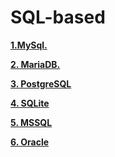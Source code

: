 # SQL-based

**[1.MySql.]()**

**[2. MariaDB.]()**

**[3. PostgreSQL]()**

**[4. SQLite]()**

**[5. MSSQL]()**

**[6. Oracle]()**
